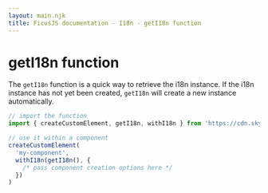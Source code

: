 ```yaml
---
layout: main.njk
title: FicusJS documentation - I18n - getI18n function
---
```

# getI18n function

The `getI18n` function is a quick way to retrieve the i18n instance.
If the i18n instance has not yet been created, `getI18n` will create a new instance automatically.

```js
// import the function
import { createCustomElement, getI18n, withI18n } from 'https://cdn.skypack.dev/ficusjs@3'

// use it within a component
createCustomElement(
  'my-component',
  withI18n(getI18n(), {
    /* pass component creation options here */
  })
)
```

